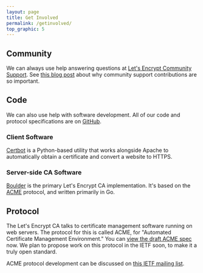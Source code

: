 ```yaml
---
layout: page
title: Get Involved
permalink: /getinvolved/
top_graphic: 5
---
```


## Community

We can always use help answering questions at [Let's Encrypt Community Support](https://community.letsencrypt.org/). See [this blog post](https://letsencrypt.org/2015/08/13/lets-encrypt-community-support.html) about why community support contributions are so important.

## Code

We can also use help with software development. All of our code and protocol specifications are on [GitHub](https://github.com/letsencrypt/).

### Client Software

[Certbot](https://github.com/certbot/certbot) is a Python-based utility that works alongside Apache to automatically obtain a certificate and convert a website to HTTPS.

### Server-side CA Software

[Boulder](https://github.com/letsencrypt/boulder) is the primary Let's Encrypt CA implementation. It's based on the [ACME](https://github.com/letsencrypt/acme-spec) protocol, and written primarily in Go.

## Protocol

The Let's Encrypt CA talks to certificate management software running on web servers.  The protocol for this is called ACME, for "Automated Certificate Management Environment." You can [view the draft ACME spec](https://github.com/letsencrypt/acme-spec) now.  We plan to propose work on this protocol in the IETF soon, to make it a truly open standard.

ACME protocol development can be discussed on [this IETF mailing list](https://www.ietf.org/mailman/listinfo/acme).
